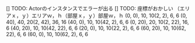 [] TODO: Actorのインスタンスでエラーが出る
[] TODO: 座標がおかしい
（エリアｘ，ｙ）エリアｗ，ｈ（部屋ｘ，ｙ）部屋ｗ，ｈ
(0, 0), 10, 10(2, 2), 6, 6
(0, 40), 40, 20(2, 42), 36, 16
(40, 0), 10, 10(42, 2), 6, 6
(0, 20), 20, 10(2, 22), 16, 6
(40, 20), 10, 10(42, 22), 6, 6
(20, 0), 10, 10(22, 2), 6, 6
(60, 20), 10, 10(62, 22), 6, 6
(60, 0), 10, 10(62, 2), 6, 6
